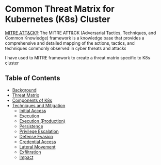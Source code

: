 # Common Threat Matrix for Kubernetes (K8s) Cluster

[MITRE ATT&CK®](https://attack.mitre.org/) The MITRE ATT&CK (Adversarial Tactics, Techniques, and Common Knowledge) framework is a knowledge base that provides a comprehensive and detailed mapping of the actions, tactics, and techniques commonly observed in cyber threats and attacks

I have used to MITRE framework to create a threat matrix specific to K8s cluster


## Table of Contents
- [Background](#background)
- [Threat Matrix](#threat-matrix)
- [Components of K8s](#components-of-K8s)
- [Techniques and Mitigation](#techniques-and-mitigation)
    - [Initial Access](#initial-access)
    - [Execution](#execution)
    - [Execution (Production)](#execution-production)
    - [Persistence](#persistence)
    - [Privilege Escalation](#privilege-escalation)
    - [Defense Evasion](#defense-evasion)
    - [Credential Access](#credential-access)
    - [Lateral Movement](#lateral-movement)
    - [Exfiltration](#exfiltration)
    - [Impact](#impact)

